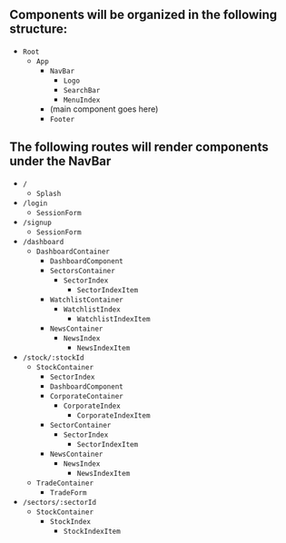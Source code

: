 ## Components will be organized in the following structure:
- `Root`
    - `App`
        - `NavBar`
            - `Logo`
            - `SearchBar`
            - `MenuIndex`
        - (main component goes here)
        - `Footer`

## The following routes will render components under the NavBar
* `/`
    - `Splash`
* `/login`
    - `SessionForm`
* `/signup`
    - `SessionForm`
* `/dashboard`
    - `DashboardContainer`
        - `DashboardComponent`
        - `SectorsContainer`
            - `SectorIndex`
                - `SectorIndexItem`
        - `WatchlistContainer`
            - `WatchlistIndex`
                - `WatchlistIndexItem`
        - `NewsContainer`
            - `NewsIndex`
                - `NewsIndexItem`
* `/stock/:stockId`
    - `StockContainer`
        - `SectorIndex`
        - `DashboardComponent`
        - `CorporateContainer`
            - `CorporateIndex`
                - `CorporateIndexItem`
        - `SectorContainer`
            - `SectorIndex`
                - `SectorIndexItem`
        - `NewsContainer`
            - `NewsIndex`
                - `NewsIndexItem`
    - `TradeContainer`
        - `TradeForm`
* `/sectors/:sectorId`
    - `StockContainer`
        - `StockIndex`
            - `StockIndexItem`
        
    
